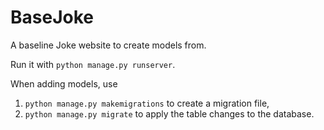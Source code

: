 # BaseJoke

A baseline Joke website to create models from.

Run it with `python manage.py runserver`.

When adding models, use

1. `python manage.py makemigrations` to create a migration file,
2. `python manage.py migrate` to apply the table changes to the database.
